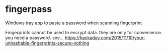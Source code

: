 # fingerpass
Windows tray app to paste a password when scanning fingerprint

Fingerprints cannot be used to encrypt data. they are only for convenience. you need a password. see...
https://hackaday.com/2015/11/10/your-unhashable-fingerprints-secure-nothing